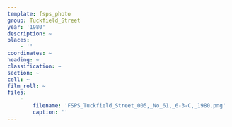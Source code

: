 ```yaml
---
template: fsps_photo
group: Tuckfield_Street
year: '1980'
description: ~
places:
    - ''
coordinates: ~
heading: ~
classification: ~
section: ~
cell: ~
film_roll: ~
files:
    -
        filename: 'FSPS_Tuckfield_Street_005,_No_61,_6-3-C,_1980.png'
        caption: ''
---
```

